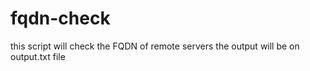 # fqdn-check
this script will check the FQDN of remote servers
the output will be on output.txt file

